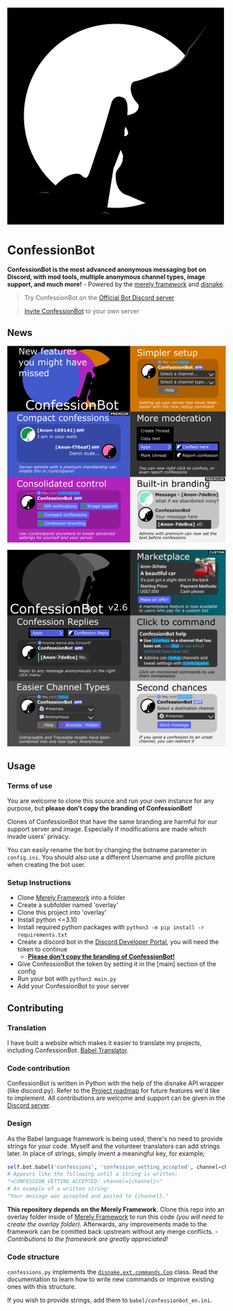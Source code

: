 ![ConfessionBot Logo](profile.png)
# ConfessionBot
**ConfessionBot is the most advanced anonymous messaging bot on Discord, with mod tools, multiple anonymous channel types, image support, and much more!** - Powered by the [merely framework](https://github.com/MerelyServices/Merely-Framework) and [disnake](https://github.com/DisnakeDev/disnake).

> Try ConfessionBot on the [Official Bot Discord server](https://discord.gg/wfKx24kDUR)

> [Invite ConfessionBot](https://discord.com/oauth2/authorize?client_id=562440687363293195&permissions=0&scope=bot%20applications.commands) to your own server

## News
![New features you might have missed: Compact confessions; admins with premium can enable this in the /controlpanel. Consolidated control; /controlpanel can be used anywhere to tweak advanced settings. Simpler setup; setup your entire server with /setup. More moderation; right click to confess or report confessions. Built-in branding; Admins with premium can now set the text before confessions.](news/Update%20Poster%20-%20Catchup.webp)

![ConfessionBot v2.6: Confession Replies; reply to any message anonymously in the right click menu. Easier channel types; Untraceable and traceable modes have been combined into one new type (Anonymous). Marketplace; A marketplace channel type is available to users who pay for a custom bot. Click to command; click on mentioned commands to use them immediately. Second chances; If you send a confession to an unset channel, you can redirect it.](news/Update%20Poster%20-%20v2.6.webp)

## Usage

### Terms of use
You are welcome to clone this source and run your own instance for any purpose, but **please don't copy the branding of ConfessionBot!**

Clones of ConfessionBot that have the same branding are harmful for our support server and image. Especially if modifications are made which invade users' privacy.

You can easily rename the bot by changing the botname parameter in `config.ini`. You should also use a different Username and profile picture when creating the bot user.

### Setup Instructions
 - Clone [Merely Framework](https://github.com/MerelyServices/Merely-Framework) into a folder
 - Create a subfolder named 'overlay'
 - Clone this project into 'overlay'
 - Install python <=3.10
 - Install required python packages with `python3 -m pip install -r requirements.txt`
 - Create a discord bot in the [Discord Developer Portal](https://discordapp.com/developers/applications/), you will need the token to continue
    - **[Please don't copy the branding of ConfessionBot!](#Terms-of-use)**
 - Give ConfessionBot the token by setting it in the [main] section of the config
 - Run your bot with `python3 main.py`
 - Add your ConfessionBot to your server

## Contributing
### Translation
I have built a website which makes it easier to translate my projects, including ConfessionBot. [Babel Translator](https://translate.yiays.com).

### Code contribution
ConfessionBot is written in Python with the help of the disnake API wrapper (like discord.py). Refer to the [Project roadmap](https://github.com/yiays/ConfessionBot-2.0/projects/1) for future features we'd like to implement. All contributions are welcome and support can be given in the [Discord server](https://discord.gg/wfKx24kDUR).

### Design
As the Babel language framework is being used, there's no need to provide strings for your code. Myself and the volunteer translators can add strings later. In place of strings, simply invent a meaningful key, for example;

```py
self.bot.babel('confessions', 'confession_vetting_accepted', channel=channel.mention)
# Appears like the following until a string is written:
"<CONFESSION_VETTING_ACCEPTED: channel={channel}>"
# An example of a written string:
"Your message was accepted and posted to {channel}."
```

**This repository depends on the Merely Framework.** Clone this repo into an overlay folder inside of [Merely Framework](https://github.com/MerelyServices/Merely-Framework) to run this code *(you will need to create the overlay folder)*. Afterwards, any improvements made to the framework can be comitted back upstream without any merge conflicts. *- Contributions to the framework are greatly appreciated!*

### Code structure
`confessions.py` implements the [`disnake.ext.commands.Cog`](https://docs.disnake.dev/en/latest/ext/commands/api.html#cog) class. Read the documentation to learn how to write new commands or improve existing ones with this structure.

If you wish to provide strings, add them to `babel/confessionbot_en.ini`.